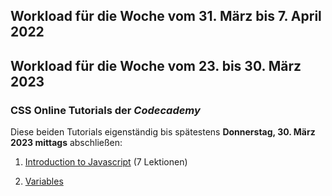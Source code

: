 ## Workload für die Woche vom 31. März bis 7. April 2022

## Workload für die Woche vom 23. bis 30. März 2023

### CSS Online Tutorials der *Codecademy*

Diese beiden Tutorials eigenständig bis spätestens **Donnerstag, 30. März 2023 mittags** abschließen:

1. [Introduction to Javascript](https://www.codecademy.com/courses/introduction-to-javascript/lessons/introduction-to-javascript/) (7 Lektionen)

2. [Variables](https://www.codecademy.com/courses/introduction-to-javascript/lessons/variables/)
